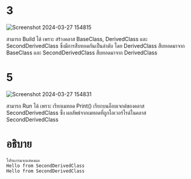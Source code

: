 # 3 # 
![Screenshot 2024-03-27 154815](https://github.com/ironmanwin1/03376836-OOP-2566-Lab-09/assets/144198724/b63ddfdc-a3b3-461d-a11e-b9a132b413c1)

สามารถ Build ได้ เพราะ สร้างคลาส BaseClass, DerivedClass และ SecondDerivedClass ซึ่งมีการสืบทอดกันเป็นลำดับ 
โดย DerivedClass สืบทอดมาจาก BaseClass และ SecondDerivedClass สืบทอดมาจาก DerivedClass


# 5 #
![Screenshot 2024-03-27 154831](https://github.com/ironmanwin1/03376836-OOP-2566-Lab-09/assets/144198724/93a5ccea-5500-407d-8748-3b16c10bda86)

สามารถ Run ได้ เพราะ เรียกเมทอด Print() เรียกบนอ็อบเจกต์ของคลาส SecondDerivedClass ซึ่่ง ผลลัพธ์จากเมทอดที่ถูกโอเวอร์ไรด์ในคลาส SecondDerivedClass

# อธิบาย #
```
โปรแกรมจะแสดงผล
Hello from SecondDerivedClass
Hello from SecondDerivedClass
